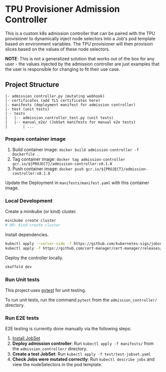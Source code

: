 # TPU Provisioner Admission Controller

This is a custom k8s admission controller that can be paired with the TPU provisioner
to dynamically inject node selectors into a Job's pod template based on environment
variables. The TPU provisioner will then provision slices based on the values of
these node selectors.

**NOTE**: This is not a generalized solution that works out of the box for any user - the values
injected by the admission controller are just examples that the user is responsible
for changing to fit their use case.

## Project Structure

```
|- admission_controller.py (mutating webhook)
|- certificates (add TLS certificates here)
|- manifests (deployment manifest for admission controller)
|- test (unit tests)
| - tests
|   |-- admission_controller_test.py (unit tests)
|   |-- manual_e2e/ (JobSet manifests for manual e2e tests)
|       | ...
```

### Prepare container image

1. Build container image: `docker build admission-controller -f Dockerfile .`
2. Tag container image: `docker tag admission-controller gcr.io/${PROJECT}/admission-controller:v0.1.0`
2. Push container image: `docker push gcr.io/${PROJECT}/admission-controller:v0.1.0`

Update the Deployment in `manifests/manifest.yaml` with this container image.

### Local Development

Create a minikube (or kind) cluster.

```bash
minikube create cluster
# OR: kind create cluster
```

Install dependencies.

```bash
kubectl apply --server-side -f https://github.com/kubernetes-sigs/jobset/releases/download/v0.5.1/manifests.yaml
kubectl apply -f https://github.com/cert-manager/cert-manager/releases/download/v1.14.5/cert-manager.yaml
```

Deploy the controller locally.

```bash
skaffold dev
```

### Run Unit tests

This project uses [pytest](https://docs.pytest.org) for unit testing.

To run unit tests, run the command `pytest` from the `admission_controller/` directory.

### Run E2E tests

E2E testing is currently done manually via the following steps:

1. [Install JobSet](https://jobset.sigs.k8s.io/docs/installation/)
2. **Deploy admission controller**: Run `kubectl apply -f manifests/` from the `admission_controller/` directory.
3. **Create a test JobSet**: Run `kubectl apply -f test/test-jobset.yaml`
4. **Check Jobs were mutated correctly**: Run `kubectl describe jobs` and view the nodeSelectors in the pod template.
